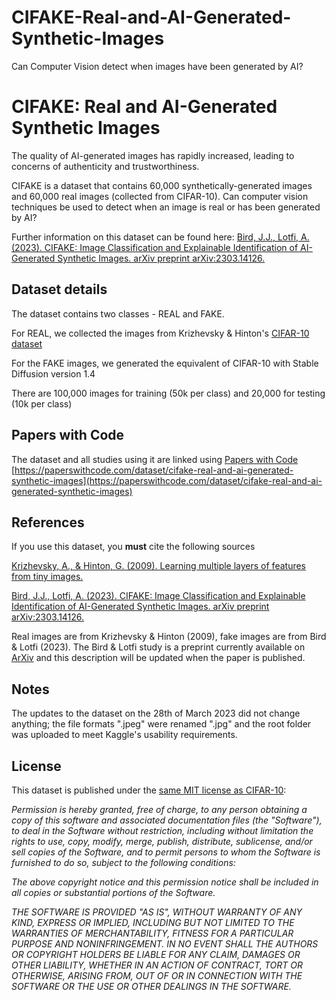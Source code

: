 # CIFAKE-Real-and-AI-Generated-Synthetic-Images
Can Computer Vision detect when images have been generated by AI?

# CIFAKE: Real and AI-Generated Synthetic Images
The quality of AI-generated images has rapidly increased, leading to concerns of authenticity and trustworthiness.

CIFAKE is a dataset that contains 60,000 synthetically-generated images and 60,000 real images (collected from CIFAR-10). Can computer vision techniques be used to detect when an image is real or has been generated by AI?

Further information on this dataset can be found here: [Bird, J.J., Lotfi, A. (2023). CIFAKE: Image Classification and Explainable Identification of AI-Generated Synthetic Images. arXiv preprint arXiv:2303.14126.](https://arxiv.org/abs/2303.14126)

## Dataset details
The dataset contains two classes - REAL and FAKE. 

For REAL, we collected the images from Krizhevsky & Hinton's [CIFAR-10 dataset](https://www.cs.toronto.edu/~kriz/cifar.html)

For the FAKE images, we generated the equivalent of CIFAR-10 with Stable Diffusion version 1.4

There are 100,000 images for training (50k per class) and 20,000 for testing (10k per class)

## Papers with Code
The dataset and all studies using it are linked using [Papers with Code](https://paperswithcode.com/dataset/cifake-real-and-ai-generated-synthetic-images)
[https://paperswithcode.com/dataset/cifake-real-and-ai-generated-synthetic-images](https://paperswithcode.com/dataset/cifake-real-and-ai-generated-synthetic-images)


## References
If you use this dataset, you **must** cite the following sources

[Krizhevsky, A., & Hinton, G. (2009). Learning multiple layers of features from tiny images.](https://www.cs.toronto.edu/~kriz/learning-features-2009-TR.pdfl)

[Bird, J.J., Lotfi, A. (2023). CIFAKE: Image Classification and Explainable Identification of AI-Generated Synthetic Images. arXiv preprint arXiv:2303.14126.](https://arxiv.org/abs/2303.14126)

Real images are from Krizhevsky & Hinton (2009), fake images are from Bird & Lotfi (2023). The Bird & Lotfi study is a preprint currently available on [ArXiv](https://arxiv.org/abs/2303.14126) and this description will be updated when the paper is published.

## Notes

The updates to the dataset on the 28th of March 2023 did not change anything; the file formats ".jpeg" were renamed ".jpg" and the root folder was uploaded to meet Kaggle's usability requirements.

## License
This dataset is published under the [same MIT license as CIFAR-10](https://github.com/wichtounet/cifar-10/blob/master/LICENSE):

*Permission is hereby granted, free of charge, to any person obtaining a copy of this software and associated documentation files (the "Software"), to deal in the Software without restriction, including without limitation the rights to use, copy, modify, merge, publish, distribute, sublicense, and/or sell copies of the Software, and to permit persons to whom the Software is furnished to do so, subject to the following conditions:*

*The above copyright notice and this permission notice shall be included in all copies or substantial portions of the Software.*

*THE SOFTWARE IS PROVIDED "AS IS", WITHOUT WARRANTY OF ANY KIND, EXPRESS OR IMPLIED, INCLUDING BUT NOT LIMITED TO THE WARRANTIES OF MERCHANTABILITY, FITNESS FOR A PARTICULAR PURPOSE AND NONINFRINGEMENT. IN NO EVENT SHALL THE AUTHORS OR COPYRIGHT HOLDERS BE LIABLE FOR ANY CLAIM, DAMAGES OR OTHER LIABILITY, WHETHER IN AN ACTION OF CONTRACT, TORT OR OTHERWISE, ARISING FROM, OUT OF OR IN CONNECTION WITH THE SOFTWARE OR THE USE OR OTHER DEALINGS IN THE SOFTWARE.*

